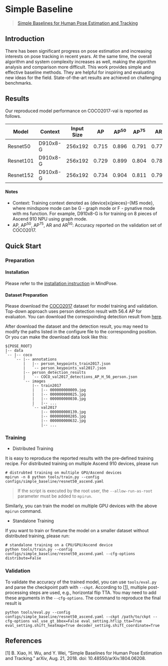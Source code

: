 # Simple Baseline

> [Simple Baselines for Human Pose Estimation and Tracking](https://arxiv.org/abs/1804.06208)

## Introduction

There has been significant progress on pose estimation and increasing interests on pose tracking in recent years. At the same time, the overall algorithm and system complexity increases as well, making the algorithm analysis and comparison more difficult. This work provides simple and effective baseline methods. They are helpful for inspiring and evaluating new ideas for the field. State-of-the-art results are achieved on challenging benchmarks.

## Results

Our reproduced model performance on COCO2017-val is reported as follows.

<div align="center">

| Model     | Context  | Input Size | AP    | AP<sup>50</sup> | AP<sup>75</sup> | AR     | AR<sup>50</sup> | Params (M) | Recipe    | Download    |
|-----------|----------|------------|-------|-----------------|-----------------|--------|-----------------|------------|-----------|-------------|
| Resnet50  | D910x8-G | 256x192    | 0.715 | 0.896           | 0.791           | 0.772  | 0.937           | 34.05      |[yaml](https://github.com/mindspore-lab/mindpose/blob/master/configs/simple_baseline/resnet50_ascend.yaml)   | [weights](https://download.mindspore.cn/toolkits/mindpose/simple_baseline/resnet50_256_192.ckpt) |
| Resnet101 | D910x8-G | 256x192    | 0.729 | 0.899           | 0.804           | 0.785  | 0.938           | 53.10      |[yaml](https://github.com/mindspore-lab/mindpose/blob/master/configs/simple_baseline/resnet101_ascend.yaml)   | [weights](https://download.mindspore.cn/toolkits/mindpose/simple_baseline/resnet101_256_192.ckpt) |
| Resnet152 | D910x8-G | 256x192    | 0.734 | 0.904           | 0.811           | 0.790  | 0.940           | 68.79      |[yaml](https://github.com/mindspore-lab/mindpose/blob/master/configs/simple_baseline/resnet152_ascend.yaml)   | [weights](https://download.mindspore.cn/toolkits/mindpose/simple_baseline/resnet152_256_192.ckpt) |
</div>

#### Notes
- Context: Training context denoted as {device}x{pieces}-{MS mode}, where mindspore mode can be G - graph mode or F - pynative mode with ms function. For example, D910x8-G is for training on 8 pieces of Ascend 910 NPU using graph mode. 
- AP, AP<sup>50</sup>, AP<sup>75</sup>, AR and AR<sup>50</sup>: Accuracy reported on the validation set of COCO2017. 

## Quick Start

### Preparation

#### Installation
Please refer to the [installation instruction](https://github.com/mindspore-lab/mindpose#installation) in MindPose.

#### Dataset Preparation
Please download the [COCO2017](https://cocodataset.org/#home) dataset for model training and validation.
Top-down approach uses person detection result with 56.4 AP for evaluaton. You can download the correspoinding detection result from [here](https://github.com/leoxiaobin/deep-high-resolution-net.pytorch).

After download the dataset and the detection result, you may need to modify the paths listed in the configure file to the corresponding position. Or you can make the download data look like this:

```
${POSE_ROOT}
|-- data
`-- |-- coco
    `-- |-- annotations
        |   |-- person_keypoints_train2017.json
        |   `-- person_keypoints_val2017.json
        |-- person_detection_results
        |   `-- COCO_val2017_detections_AP_H_56_person.json
        `-- images
            |-- train2017
            |   |-- 000000000009.jpg
            |   |-- 000000000025.jpg
            |   |-- 000000000030.jpg
            |   |-- ... 
            `-- val2017
                |-- 000000000139.jpg
                |-- 000000000285.jpg
                |-- 000000000632.jpg
                |-- ... 
```

### Training

* Distributed Training

It is easy to reproduce the reported results with the pre-defined training recipe. For distributed training on multiple Ascend 910 devices, please run

```shell
# distrubted training on multiple GPU/Ascend devices
mpirun -n 8 python tools/train.py --config configs/simple_baseline/resnet50_ascend.yaml
```

> If the script is executed by the root user, the `--allow-run-as-root` parameter must be added to `mpirun`.

Similarly, you can train the model on multiple GPU devices with the above `mpirun` command.

* Standalone Training

If you want to train or finetune the model on a smaller dataset without distributed training, please run:

```shell
# standalone training on a CPU/GPU/Ascend device
python tools/train.py --config configs/simple_baseline/resnet50_ascend.yaml --cfg-options distribute=False
```

### Validation

To validate the accuracy of the trained model, you can use `tools/eval.py` and parse the checkpoint path with `--ckpt`. According to [<a href="#references">1</a>], multiple post-processing steps are used, e.g., horizontal flip TTA. You may need to add these arguments in the `--cfg-options`. The command to reproduce the final result is

```shell
python tools/eval.py --config configs/simple_baseline/resnet50_ascend.yaml --ckpt /path/to/ckpt --cfg-options val_use_gt_bbox=False eval_setting.hflip_tta=True eval_setting.shift_heatmap=True decoder_setting.shift_coordinate=True
```

## References

[1] B. Xiao, H. Wu, and Y. Wei, “Simple Baselines for Human Pose Estimation and Tracking.” arXiv, Aug. 21, 2018. doi: 10.48550/arXiv.1804.06208.
